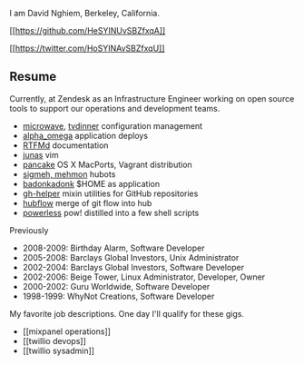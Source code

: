 I am David Nghiem, Berkeley, California.

[[https://github.com/HeSYINUvSBZfxqA]]

[[https://twitter.com/HoSYINAvSBZfxqU]]

Resume
------

Currently, at Zendesk as an Infrastructure Engineer working on open
source tools to support our operations and development teams.

  * [microwave][microwave], [tvdinner][tvdinner] configuration management
  * [alpha_omega][alpha_omega] application deploys
  * [RTFMd][rtfmd] documentation
  * [junas][junas] vim
  * [pancake][pancake] OS X MacPorts, Vagrant distribution
  * [sigmeh, mehmon][sigmeh_mehmon] hubots
  * [badonkadonk][badonkadonk] $HOME as application
  * [gh-helper][gh-helper] mixin utilities for GitHub repositories
  * [hubflow][hubflow] merge of git flow into hub
  * [powerless][powerless] pow! distilled into a few shell scripts

Previously 

  * 2008-2009: Birthday Alarm, Software Developer
  * 2005-2008: Barclays Global Investors, Unix Administrator
  * 2002-2004: Barclays Global Investors, Software Developer
  * 2002-2006: Beige Tower, Linux Administrator, Developer, Owner
  * 2000-2002: Guru Worldwide, Software Developer
  * 1998-1999: WhyNot Creations, Software Developer

My favorite job descriptions.  One day I'll qualify for these gigs.

 * [[mixpanel operations]]
 * [[twillio devops]]
 * [[twillio sysadmin]]

[microwave]: https://github.com/HeSYINUvSBZfxqA/microwave
[tvdinner]: https://github.com/HeSYINUvSBZfxqA/tvdinner
[alpha_omega]: https://github.com/HeSYINUvSBZfxqA/alpha_omega
[rtfmd]: https://github.com/HeSYINUvSBZfxqA/rtfmd
[junas]: https://github.com/HeSYINUvSBZfxqA/junas
[pancake]: https://github.com/HeSYINUvSBZfxqA/pancake
[sigmeh_mehmon]: https://github.com/HeSYINUvSBZfxqA/sigmeh_mehmon
[badonkadonk]: https://github.com/HeSYINUvSBZfxqA/badonkadonk
[gh-helper]: https://github.com/HeSYINUvSBZfxqA/gh-helper
[hubflow]: https://github.com/HeSYINUvSBZfxqA/hubflow
[powerless]: https://github.com/HeSYINUvSBZfxqA/powerless
